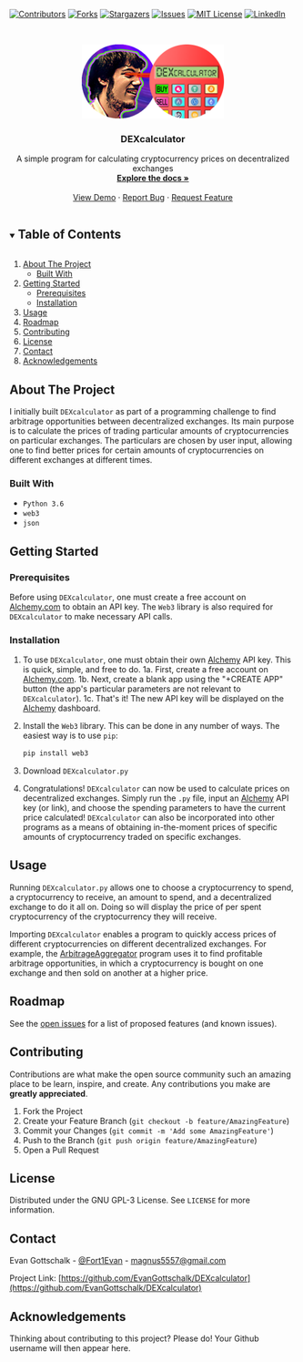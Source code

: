 [![Contributors][contributors-shield]][contributors-url]
[![Forks][forks-shield]][forks-url]
[![Stargazers][stars-shield]][stars-url]
[![Issues][issues-shield]][issues-url]
[![MIT License][license-shield]][license-url]
[![LinkedIn][linkedin-shield]][linkedin-url]



<!-- PROJECT LOGO -->
<br />
<p align="center">
  <a href="https://github.com/EvanGottschalk/DEXcalculator">
    <img src="images/logo.png" alt="Logo" width="250" height="130">
  </a>

  <h3 align="center">DEXcalculator</h3>

  <p align="center">
    A simple program for calculating cryptocurrency prices on decentralized exchanges
    <br />
    <a href="https://github.com/EvanGottschalk/DEXcalculator"><strong>Explore the docs »</strong></a>
    <br />
    <br />
    <a href="https://github.com/EvanGottschalk/DEXcalculator">View Demo</a>
    ·
    <a href="https://github.com/EvanGottschalk/DEXcalculator/issues">Report Bug</a>
    ·
    <a href="https://github.com/EvanGottschalk/DEXcalculator/issues">Request Feature</a>
  </p>
</p>



<!-- TABLE OF CONTENTS -->
<details open="open">
  <summary><h2 style="display: inline-block">Table of Contents</h2></summary>
  <ol>
    <li>
      <a href="#about-the-project">About The Project</a>
      <ul>
        <li><a href="#built-with">Built With</a></li>
      </ul>
    </li>
    <li>
      <a href="#getting-started">Getting Started</a>
      <ul>
        <li><a href="#prerequisites">Prerequisites</a></li>
        <li><a href="#installation">Installation</a></li>
      </ul>
    </li>
    <li><a href="#usage">Usage</a></li>
    <li><a href="#roadmap">Roadmap</a></li>
    <li><a href="#contributing">Contributing</a></li>
    <li><a href="#license">License</a></li>
    <li><a href="#contact">Contact</a></li>
    <li><a href="#acknowledgements">Acknowledgements</a></li>
  </ol>
</details>



<!-- ABOUT THE PROJECT -->
## About The Project

I initially built `DEXcalculator` as part of a programming challenge to find arbitrage opportunities between decentralized exchanges. Its main purpose is to calculate the prices of trading particular amounts of cryptocurrencies on particular exchanges. The particulars are chosen by user input, allowing one to find better prices for certain amounts of cryptocurrencies on different exchanges at different times.


### Built With

* `Python 3.6`
* `web3`
* `json`


<!-- GETTING STARTED -->
## Getting Started

### Prerequisites

Before using `DEXcalculator`, one must create a free account on [Alchemy.com](https://www.alchemy.com/) to obtain an API key. The `Web3` library is also required for `DEXcalculator` to make necessary API calls.


### Installation

1. To use `DEXcalculator`, one must obtain their own [Alchemy](https://www.alchemy.com/) API key. This is quick, simple, and free to do.
  1a. First, create a free account on [Alchemy.com](https://www.alchemy.com/).
  1b. Next, create a blank app using the "+CREATE APP" button (the app's particular parameters are not relevant to `DEXcalculator`).
  1c. That's it! The new API key will be displayed on the [Alchemy](https://www.alchemy.com/) dashboard.

2. Install the `Web3` library. This can be done in any number of ways. The easiest way is to use `pip`: 
   ```sh
   pip install web3
   ```

3. Download `DEXcalculator.py`

4. Congratulations! `DEXcalculator` can now be used to calculate prices on decentralized exchanges. Simply run the `.py` file, input an [Alchemy](https://www.alchemy.com/) API key (or link), and choose the spending parameters to have the current price calculated! `DEXcalculator` can also be incorporated into other programs as a means of obtaining in-the-moment prices of specific amounts of cryptocurrency traded on specific exchanges.


<!-- USAGE EXAMPLES -->
## Usage

Running `DEXcalculator.py` allows one to choose a cryptocurrency to spend, a cryptocurrency to receive, an amount to spend, and a decentralized exchange to do it all on. Doing so will display the price of per spent cryptocurrency of the cryptocurrency they will receive.

Importing `DEXcalculator` enables a program to quickly access prices of different cryptocurrencies on different decentralized exchanges. For example, the [ArbitrageAggregator](https://github.com/EvanGottschalk/ArbitrageAggregator/) program uses it to find profitable arbitrage opportunities, in which a cryptocurrency is bought on one exchange and then sold on another at a higher price.


<!-- ROADMAP -->
## Roadmap

See the [open issues](https://github.com/EvanGottschalk/DEXcalculator/issues) for a list of proposed features (and known issues).


<!-- CONTRIBUTING -->
## Contributing

Contributions are what make the open source community such an amazing place to be learn, inspire, and create. Any contributions you make are **greatly appreciated**.

1. Fork the Project
2. Create your Feature Branch (`git checkout -b feature/AmazingFeature`)
3. Commit your Changes (`git commit -m 'Add some AmazingFeature'`)
4. Push to the Branch (`git push origin feature/AmazingFeature`)
5. Open a Pull Request



<!-- LICENSE -->
## License

Distributed under the GNU GPL-3 License. See `LICENSE` for more information.



<!-- CONTACT -->
## Contact

Evan Gottschalk - [@Fort1Evan](https://twitter.com/Fort1Evan) - magnus5557@gmail.com

Project Link: [https://github.com/EvanGottschalk/DEXcalculator](https://github.com/EvanGottschalk/DEXcalculator)



<!-- ACKNOWLEDGEMENTS -->
## Acknowledgements

Thinking about contributing to this project? Please do! Your Github username will then appear here.





<!-- MARKDOWN LINKS & IMAGES -->
<!-- https://www.markdownguide.org/basic-syntax/#reference-style-links -->
[contributors-shield]: https://img.shields.io/github/contributors/EvanGottschalk/DEXcalculator.svg?style=for-the-badge
[contributors-url]: https://github.com/EvanGottschalk/DEXcalculator/graphs/contributors
[forks-shield]: https://img.shields.io/github/forks/EvanGottschalk/DEXcalculator.svg?style=for-the-badge
[forks-url]: https://github.com/EvanGottschalk/DEXcalculator/network/members
[stars-shield]: https://img.shields.io/github/stars/EvanGottschalk/DEXcalculator.svg?style=for-the-badge
[stars-url]: https://github.com/EvanGottschalk/DEXcalculator/stargazers
[issues-shield]: https://img.shields.io/github/issues/EvanGottschalk/DEXcalculator.svg?style=for-the-badge
[issues-url]: https://github.com/EvanGottschalk/DEXcalculator/issues
[license-shield]: https://img.shields.io/github/license/EvanGottschalk/DEXcalculator.svg?style=for-the-badge
[license-url]: https://github.com/EvanGottschalk/DEXcalculator/blob/master/LICENSE.txt
[linkedin-shield]: https://img.shields.io/badge/-LinkedIn-black.svg?style=for-the-badge&logo=linkedin&colorB=555
[linkedin-url]: https://linkedin.com/in/EvanGottschalk
